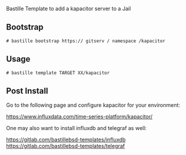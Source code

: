 Bastille Template to add a kapacitor server to a Jail

## Bootstrap

```shell
# bastille bootstrap https:// gitserv / namespace /kapacitor
```

## Usage

```shell
# bastille template TARGET XX/kapacitor
```

## Post Install

Go to the following page and configure kapacitor for your environment:

  https://www.influxdata.com/time-series-platform/kapacitor/

One may also want to install influxdb and telegraf as well:

  https://gitlab.com/bastillebsd-templates/influxdb
  https://gitlab.com/bastillebsd-templates/telegraf
